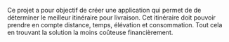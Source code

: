 Ce projet a pour objectif de créer une application qui permet de de déterminer le meilleur itinéraire pour livraison.
Cet itinéraire doit pouvoir prendre en compte distance, temps, élévation et consommation.
Tout cela en trouvant la solution la moins coûteuse financièrement.
